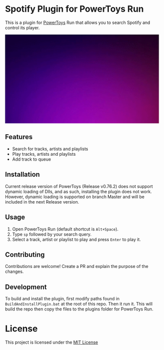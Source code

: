 # Spotify Plugin for PowerToys Run

This is a plugin for [PowerToys](https://github.com/microsoft/PowerToys) Run that allows you to search Spotify and control its player.

<p align="center">
    <img src="./demo.gif" width="760" />
</p>

## Features

- Search for tracks, artists and playlists
- Play tracks, artists and playlists
- Add track to queue

## Installation

Current release version of PowerToys (Release v0.76.2) does not support dynamic loading of Dlls, and as such, installing the plugin does not work. However, dynamic loading is supported on branch Master and will be included in the next Release version.

## Usage

1. Open PowerToys Run (default shortcut is ```Alt+Space```).
2. Type ```sp``` followed by your search query.
3. Select a track, artist or playlist to play and press ```Enter``` to play it.

## Contributing

Contributions are welcome! Create a PR and explain the purpose of the changes.

## Development

To build and install the plugin, first modify paths found in `BuildAndInstallPlugin.bat` at the root of this repo. Then it run it. This will build the repo then copy the files to the plugins folder for PowerToys Run.

# License
This project is licensed under the [MIT License](LICENSE)